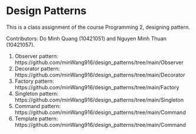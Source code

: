 # Design Patterns

This is a class assignment of the course Programming 2, designing pattern.

Contributors: Do Minh Quang (10421051) and Nguyen Minh Thuan (10421057).

<ol>
<li>Observer pattern: https://github.com/minWang916/design_patterns/tree/main/Observer </li>
<li>Decorator pattern: https://github.com/minWang916/design_patterns/tree/main/Decorator</li>
<li>Factory pattern: https://github.com/minWang916/design_patterns/tree/main/Factory</li>
<li>Singleton pattern: https://github.com/minWang916/design_patterns/tree/main/Singleton</li>
<li>Command pattern: https://github.com/minWang916/design_patterns/tree/main/Command</li>
<li>Template pattern: https://github.com/minWang916/design_patterns/tree/main/Command</li>
</ol>                           
